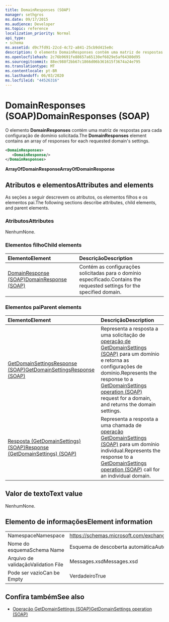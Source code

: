 ```yaml
---
title: DomainResponses (SOAP)
manager: sethgros
ms.date: 09/17/2015
ms.audience: Developer
ms.topic: reference
localization_priority: Normal
api_type:
- schema
ms.assetid: d9c7fd91-22cd-4c72-a841-25cb9d415e0c
description: O elemento DomainResponses contém uma matriz de respostas para cada configuração de domínio solicitada.
ms.openlocfilehash: 2c76b9691fe88657a65130ef6829e5af64380d95
ms.sourcegitcommit: 88ec988f2bb67c1866d06b361615f3674a24e795
ms.translationtype: MT
ms.contentlocale: pt-BR
ms.lasthandoff: 06/03/2020
ms.locfileid: "44526316"
---
```

# <a name="domainresponses-soap"></a><span data-ttu-id="71b04-103">DomainResponses (SOAP)</span><span class="sxs-lookup"><span data-stu-id="71b04-103">DomainResponses (SOAP)</span></span>

<span data-ttu-id="71b04-104">O elemento **DomainResponses** contém uma matriz de respostas para cada configuração de domínio solicitada.</span><span class="sxs-lookup"><span data-stu-id="71b04-104">The **DomainResponses** element contains an array of responses for each requested domain's settings.</span></span> 
  
```XML
<DomainResponses>
   <DomainResponse/>
</DomainResponses>
```

 <span data-ttu-id="71b04-105">**ArrayOfDomainResponse**</span><span class="sxs-lookup"><span data-stu-id="71b04-105">**ArrayOfDomainResponse**</span></span>
## <a name="attributes-and-elements"></a><span data-ttu-id="71b04-106">Atributos e elementos</span><span class="sxs-lookup"><span data-stu-id="71b04-106">Attributes and elements</span></span>

<span data-ttu-id="71b04-107">As seções a seguir descrevem os atributos, os elementos filhos e os elementos pai.</span><span class="sxs-lookup"><span data-stu-id="71b04-107">The following sections describe attributes, child elements, and parent elements.</span></span>
  
### <a name="attributes"></a><span data-ttu-id="71b04-108">Atributos</span><span class="sxs-lookup"><span data-stu-id="71b04-108">Attributes</span></span>

<span data-ttu-id="71b04-109">Nenhum</span><span class="sxs-lookup"><span data-stu-id="71b04-109">None.</span></span>
  
### <a name="child-elements"></a><span data-ttu-id="71b04-110">Elementos filho</span><span class="sxs-lookup"><span data-stu-id="71b04-110">Child elements</span></span>

|<span data-ttu-id="71b04-111">**Elemento**</span><span class="sxs-lookup"><span data-stu-id="71b04-111">**Element**</span></span>|<span data-ttu-id="71b04-112">**Descrição**</span><span class="sxs-lookup"><span data-stu-id="71b04-112">**Description**</span></span>|
|:-----|:-----|
|[<span data-ttu-id="71b04-113">DomainResponse (SOAP)</span><span class="sxs-lookup"><span data-stu-id="71b04-113">DomainResponse (SOAP)</span></span>](domainresponse-soap.md) <br/> |<span data-ttu-id="71b04-114">Contém as configurações solicitadas para o domínio especificado.</span><span class="sxs-lookup"><span data-stu-id="71b04-114">Contains the requested settings for the specified domain.</span></span>  <br/> |
   
### <a name="parent-elements"></a><span data-ttu-id="71b04-115">Elementos pai</span><span class="sxs-lookup"><span data-stu-id="71b04-115">Parent elements</span></span>

|<span data-ttu-id="71b04-116">**Elemento**</span><span class="sxs-lookup"><span data-stu-id="71b04-116">**Element**</span></span>|<span data-ttu-id="71b04-117">**Descrição**</span><span class="sxs-lookup"><span data-stu-id="71b04-117">**Description**</span></span>|
|:-----|:-----|
|[<span data-ttu-id="71b04-118">GetDomainSettingsResponse (SOAP)</span><span class="sxs-lookup"><span data-stu-id="71b04-118">GetDomainSettingsResponse (SOAP)</span></span>](getdomainsettingsresponse-soap.md) <br/> |<span data-ttu-id="71b04-119">Representa a resposta a uma solicitação de [operação de GetDomainSettings (SOAP)](getdomainsettings-operation-soap.md) para um domínio e retorna as configurações de domínio.</span><span class="sxs-lookup"><span data-stu-id="71b04-119">Represents the response to a [GetDomainSettings operation (SOAP)](getdomainsettings-operation-soap.md) request for a domain, and returns the domain settings.</span></span>  <br/> |
|[<span data-ttu-id="71b04-120">Resposta (GetDomainSettings) (SOAP)</span><span class="sxs-lookup"><span data-stu-id="71b04-120">Response (GetDomainSettings) (SOAP)</span></span>](response-getdomainsettingssoap.md) <br/> |<span data-ttu-id="71b04-121">Representa a resposta a uma chamada de [operação GetDomainSettings (SOAP)](getdomainsettings-operation-soap.md) para um domínio individual.</span><span class="sxs-lookup"><span data-stu-id="71b04-121">Represents the response to a [GetDomainSettings operation (SOAP)](getdomainsettings-operation-soap.md) call for an individual domain.</span></span>  <br/> |
   
## <a name="text-value"></a><span data-ttu-id="71b04-122">Valor de texto</span><span class="sxs-lookup"><span data-stu-id="71b04-122">Text value</span></span>

<span data-ttu-id="71b04-123">Nenhum</span><span class="sxs-lookup"><span data-stu-id="71b04-123">None.</span></span>
  
## <a name="element-information"></a><span data-ttu-id="71b04-124">Elemento de informações</span><span class="sxs-lookup"><span data-stu-id="71b04-124">Element information</span></span>

|||
|:-----|:-----|
|<span data-ttu-id="71b04-125">Namespace</span><span class="sxs-lookup"><span data-stu-id="71b04-125">Namespace</span></span>  <br/> |https://schemas.microsoft.com/exchange/2010/Autodiscover  <br/> |
|<span data-ttu-id="71b04-126">Nome do esquema</span><span class="sxs-lookup"><span data-stu-id="71b04-126">Schema Name</span></span>  <br/> |<span data-ttu-id="71b04-127">Esquema de descoberta automática</span><span class="sxs-lookup"><span data-stu-id="71b04-127">Autodiscover schema</span></span>  <br/> |
|<span data-ttu-id="71b04-128">Arquivo de validação</span><span class="sxs-lookup"><span data-stu-id="71b04-128">Validation File</span></span>  <br/> |<span data-ttu-id="71b04-129">Messages.xsd</span><span class="sxs-lookup"><span data-stu-id="71b04-129">Messages.xsd</span></span>  <br/> |
|<span data-ttu-id="71b04-130">Pode ser vazio</span><span class="sxs-lookup"><span data-stu-id="71b04-130">Can be Empty</span></span>  <br/> |<span data-ttu-id="71b04-131">Verdadeiro</span><span class="sxs-lookup"><span data-stu-id="71b04-131">True</span></span>  <br/> |
   
## <a name="see-also"></a><span data-ttu-id="71b04-132">Confira também</span><span class="sxs-lookup"><span data-stu-id="71b04-132">See also</span></span>

- [<span data-ttu-id="71b04-133">Operação GetDomainSettings (SOAP)</span><span class="sxs-lookup"><span data-stu-id="71b04-133">GetDomainSettings operation (SOAP)</span></span>](getdomainsettings-operation-soap.md)

